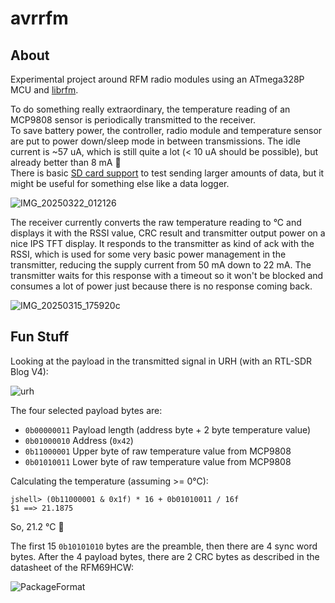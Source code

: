 # avrrfm

## About

Experimental project around RFM radio modules using an ATmega328P MCU 
and [librfm](https://github.com/gitdode/librfm/tree/main).

To do something really extraordinary, the temperature reading of an MCP9808
sensor is periodically transmitted to the receiver.  
To save battery power, the controller, radio module and temperature sensor 
are put to power down/sleep mode in between transmissions. The idle current 
is ~57 uA, which is still quite a lot (< 10 uA should be possible), but already 
better than 8 mA 🙂  
There is basic [SD card support](https://github.com/gitdode/libsdc/tree/main) 
to test sending larger amounts of data, but it might be useful for something 
else like a data logger.  

![IMG_20250322_012126](https://github.com/user-attachments/assets/e641ddd8-ca52-4149-8d73-3dcee39b7768)

The receiver currently converts the raw temperature reading to °C and displays 
it with the RSSI value, CRC result and transmitter output power on a nice IPS 
TFT display. It responds to the transmitter as kind of ack with the RSSI, which 
is used for some very basic power management in the transmitter, reducing the 
supply current from 50 mA down to 22 mA. The transmitter waits for this 
response with a timeout so it won't be blocked and consumes a lot of power just 
because there is no response coming back.

![IMG_20250315_175920c](https://github.com/user-attachments/assets/03405774-57c2-42f1-a39a-8fa4cc2801ac)

## Fun Stuff

Looking at the payload in the transmitted signal in URH (with an RTL-SDR Blog V4):

![urh](https://github.com/user-attachments/assets/4c0b159a-5ae9-444c-99f1-6edc385ba4b1)

The four selected payload bytes are:  

- `0b00000011` Payload length (address byte + 2 byte temperature value)
- `0b01000010` Address (`0x42`)
- `0b11000001` Upper byte of raw temperature value from MCP9808
- `0b01010011` Lower byte of raw temperature value from MCP9808

Calculating the temperature (assuming >= 0°C):  

    jshell> (0b11000001 & 0x1f) * 16 + 0b01010011 / 16f
    $1 ==> 21.1875

So, 21.2 °C 🙂

The first 15 `0b10101010` bytes are the preamble, then there are 4 sync word 
bytes. After the 4 payload bytes, there are 2 CRC bytes as described in the 
datasheet of the RFM69HCW:

![PackageFormat](https://github.com/user-attachments/assets/11687645-552c-46e5-a0bf-ef490b1bca48)
